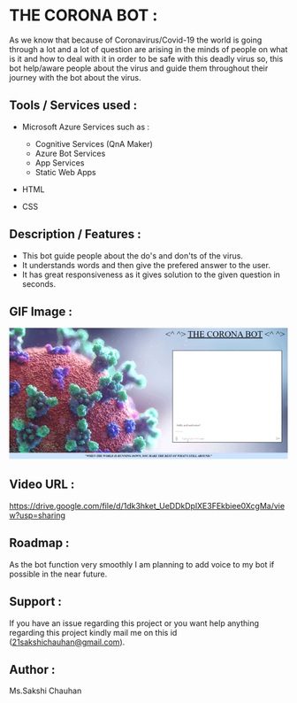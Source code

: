 # THE CORONA BOT :

As we know that because of Coronavirus/Covid-19 the world is going through a lot and a lot of question are arising in the minds of people on what is it and how to deal with it in order to be safe with this deadly virus so, this bot help/aware people about the virus and guide them throughout their journey with the bot about the virus.


## Tools / Services used :

- Microsoft Azure Services such as :
  - Cognitive Services (QnA Maker)
  - Azure Bot Services
  - App Services
  - Static Web Apps

- HTML
- CSS


## Description / Features :

- This bot guide people about the do's and don'ts of the virus.
- It understands words and then give the prefered answer to the user.
- It has great responsiveness as it gives solution to the given question in seconds.


## GIF Image :

![](visuals.gif)

## Video URL :

https://drive.google.com/file/d/1dk3hket_UeDDkDplXE3FEkbiee0XcgMa/view?usp=sharing

## Roadmap :

As the bot function very smoothly I am planning to add voice to my bot if possible in the near future.


## Support :

If you have an issue regarding this project or you want help anything regarding this project kindly mail me on this id (21sakshichauhan@gmail.com).


## Author :

Ms.Sakshi Chauhan

